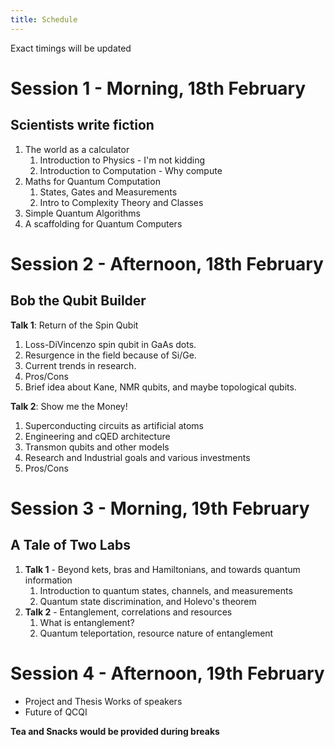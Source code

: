 ```yaml
---
title: Schedule
---
```


Exact timings will be updated

# Session 1 - Morning, 18th February

## Scientists write fiction

1. The world as a calculator
   1. Introduction to Physics - I'm not kidding
   2. Introduction to Computation - Why compute
2. Maths for Quantum Computation
   1. States, Gates and Measurements
   2. Intro to Complexity Theory and Classes
3. Simple Quantum Algorithms
4. A scaffolding for Quantum Computers

# Session 2 - Afternoon, 18th February

## Bob the Qubit Builder

**Talk 1**: Return of the Spin Qubit

1. Loss-DiVincenzo spin qubit in GaAs dots.
2. Resurgence in the field because of Si/Ge.
3. Current trends in research.
4. Pros/Cons
5. Brief idea about Kane, NMR qubits, and maybe topological qubits.

**Talk 2**: Show me the Money!

1. Superconducting circuits as artificial atoms
2. Engineering and cQED architecture
3. Transmon qubits and other models
4. Research and Industrial goals and various investments
5. Pros/Cons

# Session 3 - Morning, 19th February

## A Tale of Two Labs

1. **Talk 1** - Beyond kets, bras and Hamiltonians, and towards quantum information
   1. Introduction to quantum states, channels, and measurements
   2. Quantum state discrimination, and Holevo's theorem
2. **Talk 2** - Entanglement, correlations and resources
   1. What is entanglement?
   2. Quantum teleportation, resource nature of entanglement

# Session 4 - Afternoon, 19th February

- Project and Thesis Works of speakers
- Future of QCQI

**Tea and Snacks would be provided during breaks**
